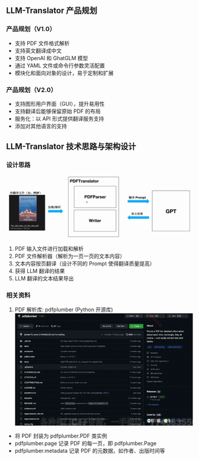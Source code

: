 
## LLM-Translator 产品规划

### 产品规划（V1.0）

- 支持 PDF 文件格式解析
- 支持英文翻译成中文
- 支持 OpenAI 和 GhatGLM 模型
- 通过 YAML 文件或命令行参数灵活配置
- 模块化和面向对象的设计，易于定制和扩展

### 产品规划（V2.0）

- 支持图形用户界面（GUI），提升易用性
- 支持翻译后能够保留原始 PDF 的布局
- 服务化：以 API 形式提供翻译服务支持
- 添加对其他语言的支持

## LLM-Translator 技术思路与架构设计

### 设计思路
![img.png](images/img.png)
1. PDF 输入文件进行加载和解析
2. PDF 文件解析器（解析为一页一页的文本内容）
3. 文本内容按页翻译（设计不同的 Prompt 使得翻译质量提高）
4. 获得 LLM 翻译的结果
5. LLM 翻译的文本结果导出

### 相关资料
1. PDF 解析库: pdfplumber (Python 开源库)
![img_1.png](images/img_1.png)
- 将 PDF 封装为 pdfplumber.PDF 类实例
- pdfplumber.page 记录 PDF 的每一页，即 pdfplumber.Page
- pdfplumber.metadata 记录 PDF 的元数据，如作者、出版时间等
